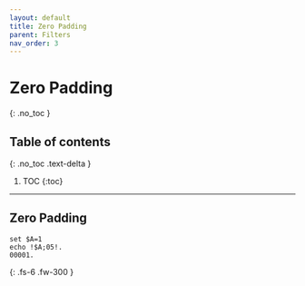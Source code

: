 ```yaml
---
layout: default
title: Zero Padding
parent: Filters
nav_order: 3
---
```


# Zero Padding
{: .no_toc }

## Table of contents
{: .no_toc .text-delta }

1. TOC
{:toc}

---

## Zero Padding
```
set $A=1
echo !$A;05!.
00001.
```

{: .fs-6 .fw-300 }
